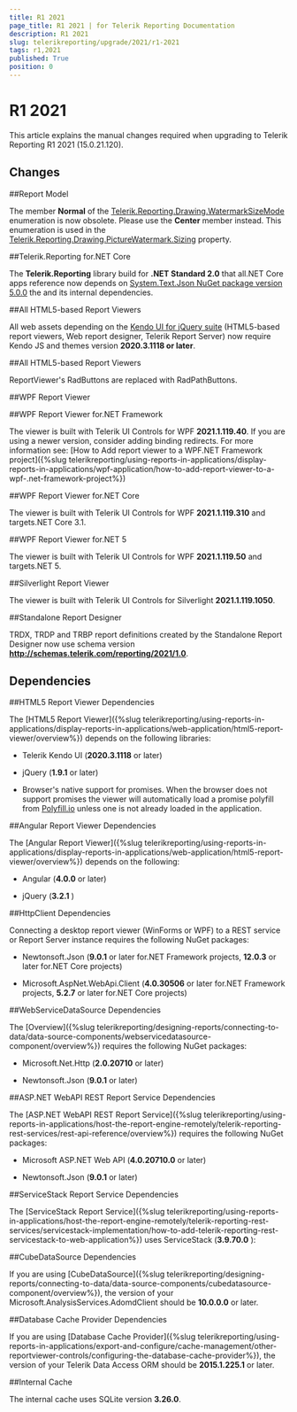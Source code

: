 ```yaml
---
title: R1 2021
page_title: R1 2021 | for Telerik Reporting Documentation
description: R1 2021
slug: telerikreporting/upgrade/2021/r1-2021
tags: r1,2021
published: True
position: 0
---
```


# R1 2021



This article explains the manual changes required when upgrading to Telerik Reporting R1 2021 (15.0.21.120).

## Changes

##Report Model

The member __Normal__  of the                  [Telerik.Reporting.Drawing.WatermarkSizeMode](/reporting/api/Telerik.Reporting.Drawing.WatermarkSizeMode)                  enumeration is now obsolete. Please use the __Center__  member instead. This enumeration is used in the                  [Telerik.Reporting.Drawing.PictureWatermark.Sizing](/reporting/api/Telerik.Reporting.Drawing.PictureWatermark#Telerik_Reporting_Drawing_PictureWatermark_Sizing)                  property.               

##Telerik.Reporting for.NET Core

The __Telerik.Reporting__  library build for __.NET Standard 2.0__                  that all.NET Core apps reference now depends on                  [System.Text.Json NuGet package version 5.0.0](https://www.nuget.org/packages/System.Text.Json/5.0.0)                  the  and its internal dependencies.               

##All HTML5-based Report Viewers

All web assets depending on the                  [Kendo UI for jQuery suite](https://www.telerik.com/kendo-ui)                  (HTML5-based report viewers, Web report designer, Telerik Report Server) now require Kendo JS and themes version                 __2020.3.1118 or later__.               

##All HTML5-based Report Viewers

ReportViewer's RadButtons are replaced with RadPathButtons.               

##WPF Report Viewer

##WPF Report Viewer for.NET Framework

The viewer is built with Telerik UI Controls for WPF __2021.1.119.40__.                     If you are using a newer version, consider adding binding redirects. For more information see:                     [How to Add report viewer to a WPF.NET Framework project]({%slug telerikreporting/using-reports-in-applications/display-reports-in-applications/wpf-application/how-to-add-report-viewer-to-a-wpf-.net-framework-project%})

##WPF Report Viewer for.NET Core

The viewer is built with Telerik UI Controls for WPF __2021.1.119.310__  and targets.NET Core 3.1.                   

##WPF Report Viewer for.NET 5

The viewer is built with Telerik UI Controls for WPF __2021.1.119.50__  and targets.NET 5.                   

##Silverlight Report Viewer

The viewer is built with Telerik UI Controls for Silverlight __2021.1.119.1050__.               

##Standalone Report Designer

TRDX, TRDP and TRBP report definitions created by the Standalone Report Designer now use schema version                 __http://schemas.telerik.com/reporting/2021/1.0__.               

## Dependencies

##HTML5 Report Viewer Dependencies

The [HTML5 Report Viewer]({%slug telerikreporting/using-reports-in-applications/display-reports-in-applications/web-application/html5-report-viewer/overview%}) depends on the following libraries:               

* Telerik Kendo UI (__2020.3.1118__  or later)                   

* jQuery (__1.9.1__  or later)                   

* Browser's native support for promises. When the browser does not support promises                     the viewer will automatically load a promise polyfill from  [Polyfill.io](https://polyfill.io)  unless one is not already loaded in the application.                   

##Angular Report Viewer Dependencies

The [Angular Report Viewer]({%slug telerikreporting/using-reports-in-applications/display-reports-in-applications/web-application/html5-report-viewer/overview%}) depends on the following:               

* Angular (__4.0.0__  or later)                   

* jQuery (__3.2.1__ )                   

##HttpClient Dependencies

Connecting a desktop report viewer (WinForms or WPF) to a REST service or Report Server instance requires the following NuGet packages:               

* Newtonsoft.Json (__9.0.1__  or later for.NET Framework projects, __12.0.3__  or later for.NET Core projects)                   

* Microsoft.AspNet.WebApi.Client (__4.0.30506__  or later for.NET Framework projects, __5.2.7__  or later for.NET Core projects)                   

##WebServiceDataSource Dependencies

The [Overview]({%slug telerikreporting/designing-reports/connecting-to-data/data-source-components/webservicedatasource-component/overview%}) requires the following NuGet packages:               

* Microsoft.Net.Http (__2.0.20710__  or later)                   

* Newtonsoft.Json (__9.0.1__  or later)                   

##ASP.NET WebAPI REST Report Service Dependencies

The [ASP.NET WebAPI REST Report Service]({%slug telerikreporting/using-reports-in-applications/host-the-report-engine-remotely/telerik-reporting-rest-services/rest-api-reference/overview%}) requires the following NuGet packages:               

* Microsoft ASP.NET Web API (__4.0.20710.0__  or later)                   

* Newtonsoft.Json (__9.0.1__  or later)                   

##ServiceStack Report Service Dependencies

The [ServiceStack Report Service]({%slug telerikreporting/using-reports-in-applications/host-the-report-engine-remotely/telerik-reporting-rest-services/servicestack-implementation/how-to-add-telerik-reporting-rest-servicestack-to-web-application%}) uses                 ServiceStack (__3.9.70.0__ ):               

##CubeDataSource Dependencies

If you are using [CubeDataSource]({%slug telerikreporting/designing-reports/connecting-to-data/data-source-components/cubedatasource-component/overview%}), the version of your                 Microsoft.AnalysisServices.AdomdClient should be __10.0.0.0__  or later.               

##Database Cache Provider Dependencies

If you are using [Database Cache Provider]({%slug telerikreporting/using-reports-in-applications/export-and-configure/cache-management/other-reportviewer-controls/configuring-the-database-cache-provider%}), the version of your                 Telerik Data Access ORM should be __2015.1.225.1__  or later.               

##Internal Cache

The internal cache uses SQLite version __3.26.0__.

